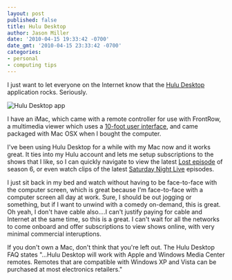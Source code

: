 ```yaml
---
layout: post
published: false
title: Hulu Desktop
author: Jason Miller
date: '2010-04-15 19:33:42 -0700'
date_gmt: '2010-04-15 23:33:42 -0700'
categories:
- personal
- computing tips
---
```


I just want to let everyone on the Internet know that the [Hulu Desktop](http://www.hulu.com/labs/hulu-desktop) application
rocks. Seriously.

![Hulu Desktop app]({{site.assets.url_prefix}}/images/posts/hulu-desktop.gif "Hulu Desktop application")

I have an iMac, which came with a remote controller for use with FrontRow, a multimedia viewer which uses a
[10-foot user interface](http://en.wikipedia.org/wiki/10-foot_user_interface), and came packaged with Mac OSX
when I bought the computer.

I've been using Hulu Desktop for a while with my Mac now and it works great. It ties into my Hulu account and lets
me setup subscriptions to the shows that I like, so I can quickly navigate to view the latest
[Lost episode](http://www.hulu.com/lost) of season 6, or even watch clips of the latest
[Saturday Night Live](http://www.hulu.com/saturday-night-live) episodes.

I just sit back in my bed and watch without having to be face-to-face with the computer screen, which is great because
I'm face-to-face with a computer screen all day at work. Sure, I should be out jogging or something, but if I want to
unwind with a comedy on-demand, this is great. Oh yeah, I don't have cable also....I can't justify paying for cable and
Internet at the same time, so this is a great. I can't wait for all the networks to come onboard and offer subscriptions
to view shows online, with very minimal commercial interuptions.

If you don't own a Mac, don't think that you're left out. The Hulu Desktop FAQ states "...Hulu Desktop will work with
Apple and Windows Media Center remotes. Remotes that are compatible with Windows XP and Vista can be purchased at most
electronics retailers."
